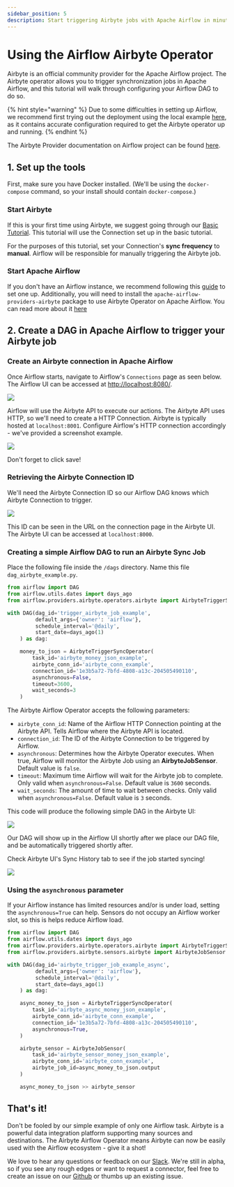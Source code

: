 ```yaml
---
sidebar_position: 5
description: Start triggering Airbyte jobs with Apache Airflow in minutes
---
```


# Using the Airflow Airbyte Operator

Airbyte is an official community provider for the Apache Airflow project. The Airbyte operator allows you to trigger synchronization jobs in Apache Airflow, and this tutorial will walk through configuring your Airflow DAG to do so.

{% hint style="warning" %}
Due to some difficulties in setting up Airflow, we recommend first trying out the deployment using the local example [here](https://github.com/airbytehq/airbyte/tree/master/resources/examples/airflow), as it contains accurate configuration required to get the Airbyte operator up and running.
{% endhint %}

The Airbyte Provider documentation on Airflow project can be found [here](https://airflow.apache.org/docs/apache-airflow-providers-airbyte/stable/index.html).

## 1. Set up the tools

First, make sure you have Docker installed. \(We'll be using the `docker-compose` command, so your install should contain `docker-compose`.\)

### **Start Airbyte**

If this is your first time using Airbyte, we suggest going through our [Basic Tutorial](https://github.com/airbytehq/airbyte/tree/e378d40236b6a34e1c1cb481c8952735ec687d88/docs/quickstart/getting-started.md). This tutorial will use the Connection set up in the basic tutorial.

For the purposes of this tutorial, set your Connection's **sync frequency** to **manual**. Airflow will be responsible for manually triggering the Airbyte job.

### **Start Apache Airflow**

If you don't have an Airflow instance, we recommend following this [guide](https://airflow.apache.org/docs/apache-airflow/stable/start/docker.html) to set one up. Additionally, you will need to install the `apache-airflow-providers-airbyte` package to use Airbyte Operator on Apache Airflow. You can read more about it [here](https://airflow.apache.org/docs/apache-airflow-providers-airbyte/stable/index.html)

## 2. Create a DAG in Apache Airflow to trigger your Airbyte job

### Create an Airbyte connection in Apache Airflow

Once Airflow starts, navigate to Airflow's `Connections` page as seen below. The Airflow UI can be accessed at [http://localhost:8080/](http://localhost:8080/).

![](../.gitbook/assets/airflow_create_connection.png)

Airflow will use the Airbyte API to execute our actions. The Airbyte API uses HTTP, so we'll need to create a HTTP Connection. Airbyte is typically hosted at `localhost:8001`. Configure Airflow's HTTP connection accordingly - we've provided a screenshot example.

![](../.gitbook/assets/airflow_edit_connection.png)

Don't forget to click save!

### Retrieving the Airbyte Connection ID

We'll need the Airbyte Connection ID so our Airflow DAG knows which Airbyte Connection to trigger.

![](../.gitbook/assets/airflow_airbyte_connection.png)

This ID can be seen in the URL on the connection page in the Airbyte UI. The Airbyte UI can be accessed at `localhost:8000`.

### Creating a simple Airflow DAG to run an Airbyte Sync Job

Place the following file inside the `/dags` directory. Name this file `dag_airbyte_example.py`.

```python
from airflow import DAG
from airflow.utils.dates import days_ago
from airflow.providers.airbyte.operators.airbyte import AirbyteTriggerSyncOperator

with DAG(dag_id='trigger_airbyte_job_example',
         default_args={'owner': 'airflow'},
         schedule_interval='@daily',
         start_date=days_ago(1)
    ) as dag:

    money_to_json = AirbyteTriggerSyncOperator(
        task_id='airbyte_money_json_example',
        airbyte_conn_id='airbyte_conn_example',
        connection_id='1e3b5a72-7bfd-4808-a13c-204505490110',
        asynchronous=False,
        timeout=3600,
        wait_seconds=3
    )
```

The Airbyte Airflow Operator accepts the following parameters:

* `airbyte_conn_id`: Name of the Airflow HTTP Connection pointing at the Airbyte API. Tells Airflow where the Airbyte API is located.
* `connection_id`: The ID of the Airbyte Connection to be triggered by Airflow.
* `asynchronous`: Determines how the Airbyte Operator executes. When true, Airflow will monitor the Airbyte Job using an **AirbyteJobSensor**. Default value is `false`.
* `timeout`: Maximum time Airflow will wait for the Airbyte job to complete. Only valid when `asynchronous=False`. Default value is `3600` seconds.
* `wait_seconds`: The amount of time to wait between checks. Only valid when `asynchronous=False`. Default value is `3` seconds.

This code will produce the following simple DAG in the Airbyte UI:

![](../.gitbook/assets/airflow_airbyte_dag.png)

Our DAG will show up in the Airflow UI shortly after we place our DAG file, and be automatically triggered shortly after.

Check Airbyte UI's Sync History tab to see if the job started syncing!

![](../.gitbook/assets/airflow_airbyte_trigger_job.png)

### Using the `asynchronous` parameter

If your Airflow instance has limited resources and/or is under load, setting the `asynchronous=True` can help. Sensors do not occupy an Airflow worker slot, so this is helps reduce Airflow load.

```python
from airflow import DAG
from airflow.utils.dates import days_ago
from airflow.providers.airbyte.operators.airbyte import AirbyteTriggerSyncOperator
from airflow.providers.airbyte.sensors.airbyte import AirbyteJobSensor 

with DAG(dag_id='airbyte_trigger_job_example_async',
         default_args={'owner': 'airflow'},
         schedule_interval='@daily',
         start_date=days_ago(1)
    ) as dag:

    async_money_to_json = AirbyteTriggerSyncOperator(
        task_id='airbyte_async_money_json_example',
        airbyte_conn_id='airbyte_conn_example',
        connection_id='1e3b5a72-7bfd-4808-a13c-204505490110',
        asynchronous=True,
    )

    airbyte_sensor = AirbyteJobSensor(
        task_id='airbyte_sensor_money_json_example',
        airbyte_conn_id='airbyte_conn_example',
        airbyte_job_id=async_money_to_json.output
    )

    async_money_to_json >> airbyte_sensor
```

## That's it!

Don't be fooled by our simple example of only one Airflow task. Airbyte is a powerful data integration platform supporting many sources and destinations. The Airbyte Airflow Operator means Airbyte can now be easily used with the Airflow ecosystem - give it a shot!

We love to hear any questions or feedback on our [Slack](https://slack.airbyte.io/). We're still in alpha, so if you see any rough edges or want to request a connector, feel free to create an issue on our [Github](https://github.com/airbytehq/airbyte) or thumbs up an existing issue.

